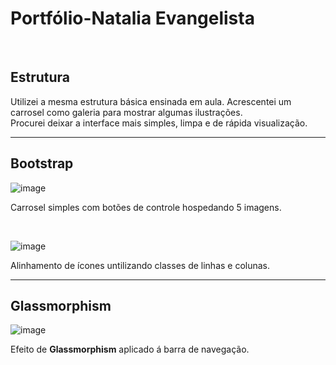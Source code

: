 # Portfólio-Natalia Evangelista
<br>

## Estrutura

Utilizei a mesma estrutura básica ensinada em aula. Acrescentei um carrosel como galeria para mostrar algumas ilustrações.<br> Procurei deixar a interface mais simples, limpa e de rápida visualização.

<hr>

## Bootstrap

![image](https://user-images.githubusercontent.com/108765760/221057055-04ff48bd-1c91-4436-9181-6bd2cc13c395.png)
<p>Carrosel simples com botões de controle hospedando 5 imagens.</p>

<br>

![image](https://user-images.githubusercontent.com/108765760/221057370-fbc6307a-49c1-4262-aec9-6f98267bea77.png)
<p>Alinhamento de ícones untilizando classes de linhas e colunas.</p>

<hr>

## Glassmorphism

![image](https://user-images.githubusercontent.com/108765760/221057561-d7e62ff3-83e9-41d3-97d9-c39aaad894cb.png)

Efeito de <b>Glassmorphism</b> aplicado á barra de navegação.
